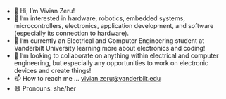 - 👋 Hi, I’m Vivian Zeru!
- 👀 I’m interested in hardware, robotics, embedded systems, microcontrollers, electronics, application development, and software (especially its connection to hardware).
- 🌱 I’m currently an Electrical and Computer Engineering student at Vanderbilt University learning more about electronics and coding!
- 💞️ I’m looking to collaborate on anything within electrical and computer engineering, but especially any opportunities to work on electronic devices and create things!
- 📫 How to reach me ... vivian.zeru@vanderbilt.edu
- 😄 Pronouns: she/her

<!---
vivian-lz/vivian-lz is a ✨ special ✨ repository because its `README.md` (this file) appears on your GitHub profile.
You can click the Preview link to take a look at your changes.
--->
